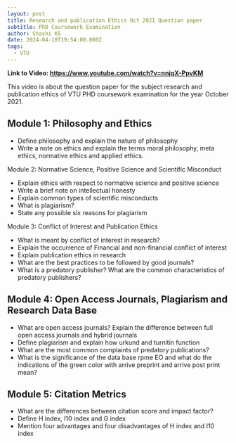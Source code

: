 ```yaml
---
layout: post
title: Research and publication Ethics Oct 2021 Question paper
subtitle: PhD Coursework Examination
author: Shashi KS
date: 2024-04-18T19:54:00.000Z
tags:
  - VTU
---
```

**Link to Video: https://www.youtube.com/watch?v=nnjqX-PpvKM**

This video is about the question paper for the subject research and publication ethics of VTU PHD coursework examination for the year October 2021.

## Module 1: Philosophy and Ethics

* Define philosophy and explain the nature of philosophy
* Write a note on ethics and explain the terms moral philosophy, meta ethics, normative ethics and applied ethics.

Module 2: Normative Science, Positive Science and Scientific Misconduct

* Explain ethics with respect to normative science and positive science
* Write a brief note on intellectual honesty
* Explain common types of scientific misconducts
* What is plagiarism?
* State any possible six reasons for plagiarism

Module 3: Conflict of Interest and Publication Ethics

* What is meant by conflict of interest in research?
* Explain the occurrence of Financial and non-financial conflict of interest
* Explain publication ethics in research
* What are the best practices to be followed by good journals?
* What is a predatory publisher? What are the common characteristics of predatory publishers?

## Module 4: Open Access Journals, Plagiarism and Research Data Base

* What are open access journals? Explain the difference between full open access journals and hybrid journals
* Define plagiarism and explain how urkund and turnitin function
* What are the most common complaints of predatory publications?
* What is the significance of the data base rpme EO and what do the indications of the green color with arrive preprint and arrive post print mean?

## Module 5: Citation Metrics

* What are the differences between citation score and impact factor?
* Define H index, I10 index and G index
* Mention four advantages and four disadvantages of H index and I10 index
